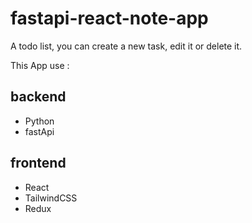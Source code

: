# fastapi-react-note-app

A todo list, you can create a new task, edit it or delete it.

This App use :

## backend

- Python
- fastApi

## frontend

- React
- TailwindCSS
- Redux
